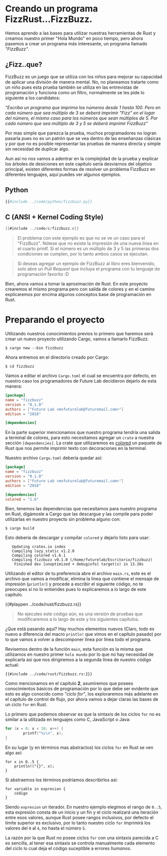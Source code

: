 # Creando un programa FizzRust...FizzBuzz.

Hemos aprendo a las bases para utilizar nuestras herramientas de Rust y creamos
nuestro primer "Hola Mundo" en poco tiempo, pero ahora pasemos a crear un
programa más interesante, un programa llamado *"FizzBuzz"*.

## ¿Fizz..que?

FizzBuzz es un juego que se utiliza con los niños para mejorar su
capacidad de aplicar una división de manera mental. No, no planeamos
tratarte como un niño pues esta prueba también se utiliza en las
entrevistas de programación y funciona como un filtro, normalmente se
les pide lo siguiente a los candidatos:

*"Escriba un programa que imprima los números desde 1 hasta 100. Pero*
*en cada número que sea múltiplo de 3 se deberá imprimir "Fizz" en el*
*lugar del número, el mismo caso para los números que sean múltiplos de*
*5. Por cada número que sea múltiplo de 3 y 5 se deberá imprimir*
*FizzBuzz"*

Por mas simple que parezca la prueba, muchos programadores no logran
pasarla pues no es un patrón que se vea dentro de las enseñanzas clásicas
y por que no es posible representar las pruebas de manera directa y
simple sin necesidad de duplicar algo.

Aun así no nos vamos a adentrar en la complejidad de la prueba y
explicar los árboles de desiciones en este capítulo sería desviarnos
del objetivo principal, existen diferentes formas de resolver un
problema FizzBuzz en diferentes lenguajes, aquí puedes ver algunos ejemplos.

## Python

```python
{{#include ../code/python/fizzbuzz.py}}
```

## C (ANSI + Kernel Coding Style)
```c
{{#include ../code/c/fizzbuzz.c}}
```
> El problema con este ejemplo es que no se ve un caso para el
> "FizzBuzz". Nótese que no existe la impresión de una nueva línea
> en el cuarto printf. Si el número es un múltiplo de 3 y 5 las
> primeras dos condiciones se cumplen, por lo tanto ambos casos
> se ejecutan.

> Si deseas agregar un ejemplo de FizzBuzz al libro eres bienvenido,
> solo abre un *Pull Request* que incluya el programa con tu lenguaje
> de programación favorito :D

Bien, ahora vamos a tomar la aproximación de Rust. En este proyecto crearemos
el mismo programa pero con salida de colores y en el camino explicaremos por
encima algunos conceptos base de programación en Rust.


# Preparando el proyecto

Utilizando nuestros conocimientos previos lo primero que haremos será crear
un nuevo proyecto utilizando Cargo, vamos a llamarlo FizzBuzz.

`$ cargo new --bin fizzbuzz`

Ahora entremos en el directorio creado por Cargo:

`$ cd fizzbuzz`

Vamos a editar el archivo `Cargo.toml` el cual se encuentra por defecto, en
nuestro caso los programadores de Future Lab decidieron dejarlo de esta manera:

```toml
[package]
name = "fizzbuzz"
version = "0.1.0"
authors = ["Future Lab <mxfuturelab@futuremail.com>"]
edition = "2018"

[dependencies]
```

En la parte superior mencionamos que nuestro programa tendría una salida a
terminal de colores, para esto necesitamos agregar un `crate` a nuestra
sección `[dependencies]`. La crate que utilizaremos es
[colored](https://github.com/mackwic/colored) un paquete de Rust que nos
permite imprimir texto con decoraciones en la terminal.

Nuestro archivo `Cargo.toml` debería quedar así:

```toml
[package]
name = "fizzbuzz"
version = "0.1.0"
authors = ["Future Lab <mxfuturelab@futuremail.com>"]
edition = "2018"

[dependencies]
colored = "1.6"
```

Bien, tenemos las dependencias que necesitamos para nuestro programa en
Rust, digámosle a Cargo que las descargue y las compile para poder utilizarlas
en nuestro proyecto sin problema alguno con:

`$ cargo build`

Esto debería de descargar y compilar `colored` y dejarlo listo para usar:

```ignore
   Updating crates.io index
   Compiling lazy_static v1.2.0
   Compiling colored v1.6.1
   Compiling fizzbuzz v0.1.0 (/home/futurelab/Escritorio/fizzbuzz)
    Finished dev [unoptimized + debuginfo] target(s) in 13.38s
```

Utilizando el editor de tu preferencia abre el archivo `main.rs`, este es el
archivo que vamos a modificar, elimina la línea que contiene el mensaje de
impresión (`println!`) y procede a escribir el siguiente código, no te
preocupes si no lo entiendes pues lo explicaremos a lo largo de este capítulo.

{{#playpen ../code/rust/fizzbuzz.rs}}

> No ejecutes este código aún, es una versión de pruebas que
> modificaremos a lo largo de este y los siguientes capítulos.

¿Que está pasando aquí? Hay muchos elementos nuevos (Claro, todo es nuevo
a diferencia del macro `println!` que vimos en el capítulo pasado) por lo que
vamos a volver a descomponer línea por línea todo el programa.

Revisemos dentro de la función `main`, esta función es la misma que utilizamos
en nuestro primer `hola mundo` por lo que no hay necesidad de explicarla así
que nos dirigiremos a la segunda línea de nuestro código actual:

```rust,noplaypen
{{#include ../code/rust/fizzbuzz.rs:2}}
```

Como mencionamos en el capítulo **2**, asumiremos que posees conocimientos
básicos de programación por lo que debe ser evidente que esto es algo
conocido como *"ciclo for"*, los exploraremos más adelante en el capítulo
de control de flujo, por ahora vamos a dejar claras las bases de un
ciclo `for` en Rust.

Lo primero que podemos observar es que la sintaxis de los ciclos `for`
no es similar a la utilizada en lenguajes como C, JavaScript o Java:

```c
for (x = 0; x < 10; x++) {
        printf("%i\n", x);
}
```

En su lugar (y en términos mas abstractos) los ciclos `for` en Rust
se ven algo así:

```rust,ignore
for x in 0..5 {
    println!("{}", x);
}
```

Si abstraemos los términos podríamos describirlos así:

```rust,ignore
for variable in expresion {
    código
}
```

Siendo `expresion` un iterador. En nuestro ejemplo elegimos el rango de
`0..5`, esta expresión consta de un inicio y un fin y el ciclo realizará
una iteración entre esos valores, aunque Rust posee rangos inclusivos,
por defecto el límite superior es exclusivo, por lo tanto nuestro ciclo
`for` imprimirá los valores del `0` al `4`, no hasta el número `5`.

La razón por la que Rust no posee ciclos `for` con una sintaxis parecida
a C es sencilla, al tener esa sintaxis se controla manualmente cada
elemento del ciclo lo cual deja el código suceptible a errores *humanos*.

